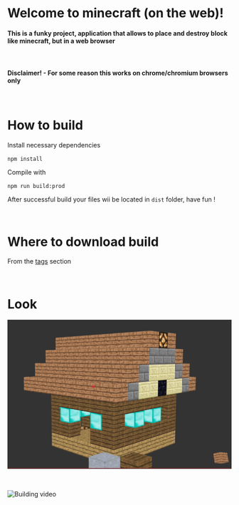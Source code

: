 # Welcome to minecraft (on the web)!

#### This is a funky project, application that allows to place and destroy block like minecraft, but in a **web browser**

<br>

#### **Disclaimer!** - For some reason this works on chrome/chromium browsers only

<br>

# How to build

Install necessary dependencies
```
npm install
```

Compile with
```
npm run build:prod
```
After successful build your files wii be located in `dist` folder, have fun !

<br>

# Where to download build
 From the [tags](https://github.com/Storm-77/WebMinecraft/tags) section

<br>

# Look

![House image](images/house.png)

<br>

![Building video](images/demo.gif)
